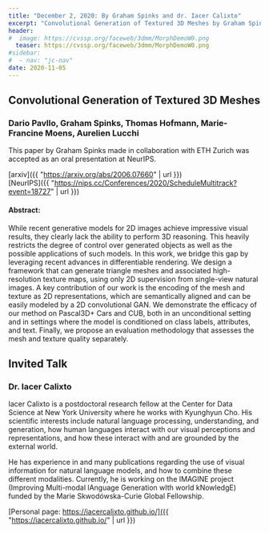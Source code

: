 ```yaml
---
title: "December 2, 2020: By Graham Spinks and dr. Iacer Calixto"
excerpt: "Convolutional Generation of Textured 3D Meshes by Graham Spinks, and a guest talk by dr Iacer Calixto"
header:
#  image: https://cvssp.org/faceweb/3dmm/MorphDemoW0.png
  teaser: https://cvssp.org/faceweb/3dmm/MorphDemoW0.png
#sidebar:
#  - nav: "jc-nav"
date: 2020-11-05
---
```



## Convolutional Generation of Textured 3D Meshes

### Dario Pavllo, **Graham Spinks**, Thomas Hofmann, Marie-Francine Moens, Aurelien Lucchi

This paper by Graham Spinks made in collaboration with ETH Zurich was accepted as an oral presentation at NeurIPS. 

[arxiv]({{ "https://arxiv.org/abs/2006.07660" | url }})<br />
[NeurIPS]({{ "https://nips.cc/Conferences/2020/ScheduleMultitrack?event=18727" | url }})

#### Abstract:
While recent generative models for 2D images achieve impressive visual results, 
they clearly lack the ability to perform 3D reasoning. 
This heavily restricts the degree of control over generated objects as well as the possible applications of such models. 
In this work, we bridge this gap by leveraging recent advances in differentiable rendering. 
We design a framework that can generate triangle meshes and associated high-resolution texture maps, 
using only 2D supervision from single-view natural images. 
A key contribution of our work is the encoding of the mesh and texture as 2D representations, 
which are semantically aligned and can be easily modeled by a 2D convolutional GAN. 
We demonstrate the efficacy of our method on Pascal3D+ Cars and CUB, both in an unconditional setting and in settings 
where the model is conditioned on class labels, attributes, and text. Finally, we propose an evaluation methodology 
that assesses the mesh and texture quality separately.

## Invited Talk

### Dr. Iacer Calixto

Iacer Calixto is a postdoctoral research fellow at the Center for Data Science at New York University where he works with Kyunghyun Cho. 
His scientific interests include natural language processing, understanding, and generation, 
how human languages interact with our visual perceptions and representations, and how these interact with and are grounded by the external world.

He has experience in and many publications regarding the use of visual information for natural language models, and how to combine these different modalities.
Currently, he is working on the IMAGINE project (Improving Multi-modal lAnguage Generation wIth world kNowledgE) funded by the Marie Skwodówska-Curie Global Fellowship.

[Personal page: https://iacercalixto.github.io/]({{ "https://iacercalixto.github.io/" | url }})<br />
